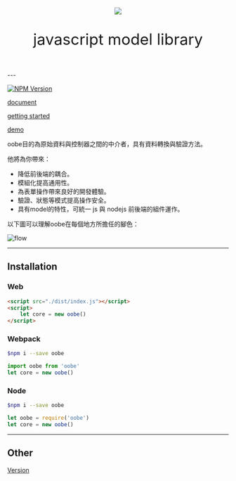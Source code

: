 <br>

<p align="center"><img src="https://softchef.github.io/oobe/assets/logo.png"></p>

<p align="center" style="font-size:2.5em">javascript model library</p>

<br>
---

[![NPM Version][npm-image]][npm-url]

[document](https://softchef.github.io/oobe/docs/)

[getting started](https://softchef.github.io/oobe/started/)

[demo](https://softchef.github.io/oobe/web/)

oobe目的為原始資料與控制器之間的中介者，具有資料轉換與驗證方法。

他將為你帶來：

* 降低前後端的耦合。
* 模組化提高通用性。
* 為表單操作帶來良好的開發體驗。
* 驗證、狀態等模式提高操作安全。
* 具有model的特性，可統一 js 與 nodejs 前後端的組件運作。

以下圖可以理解oobe在每個地方所擔任的腳色：

![flow](https://softchef.github.io/oobe/assets/flow.png)

---

## Installation

### Web

```html
<script src="./dist/index.js"></script>
<script>
    let core = new oobe()
</script>
```

### Webpack

```bash
$npm i --save oobe
```

```js
import oobe from 'oobe'
let core = new oobe()
```

### Node
```bash
$npm i --save oobe
```

```js
let oobe = require('oobe')
let core = new oobe()
```

---

## Other

[Version](https://softchef.github.io/oobe/version)

[npm-image]: https://img.shields.io/npm/v/oobe.svg
[npm-url]: https://npmjs.org/package/oobe
